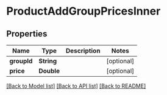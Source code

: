 # ProductAddGroupPricesInner

## Properties
Name | Type | Description | Notes
------------ | ------------- | ------------- | -------------
**groupId** | **String** |  | [optional] 
**price** | **Double** |  | [optional] 

[[Back to Model list]](../README.md#documentation-for-models) [[Back to API list]](../README.md#documentation-for-api-endpoints) [[Back to README]](../README.md)


